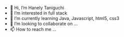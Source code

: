 - 👋 Hi, I’m Hanely Taniguchi
- 👀 I’m interested in full stack
- 🌱 I’m currently learning Java, Javascript, html5, css3
- 💞️ I’m looking to collaborate on ...
- 📫 How to reach me ...

<!---
Honey-lee429/Honey-lee429 is a ✨ special ✨ repository because its `README.md` (this file) appears on your GitHub profile.
You can click the Preview link to take a look at your changes.
--->
